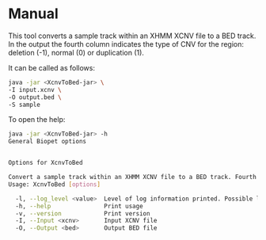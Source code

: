 # Manual

This tool converts a sample track within an XHMM XCNV file to a BED track. In the output the fourth column indicates
the type of CNV for the region: deletion (-1), normal (0) or duplication (1).

It can be called as follows:
```bash
java -jar <XcnvToBed-jar> \
-I input.xcnv \
-O output.bed \
-S sample
```

To open the help:
```bash
java -jar <XcnvToBed-jar> -h
General Biopet options


Options for XcnvToBed

Convert a sample track within an XHMM XCNV file to a BED track. Fourth column indicates deletion (-1), normal (0) or duplication (1) of region
Usage: XcnvToBed [options]

  -l, --log_level <value>  Level of log information printed. Possible levels: 'debug', 'info', 'warn', 'error'
  -h, --help               Print usage
  -v, --version            Print version
  -I, --Input <xcnv>       Input XCNV file
  -O, --Output <bed>       Output BED file
```


